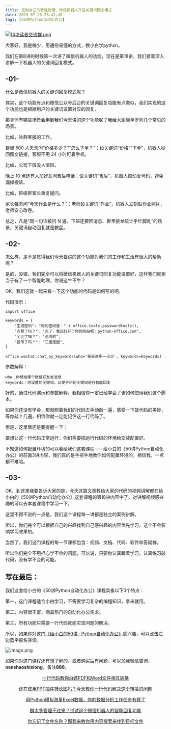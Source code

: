 ```yaml
---
title: 定制自己的智能助理，微信机器人开启关键词回复模式
date: 2025-07-28 23:41:49
tags: [50讲Python自动化办公]
---
```

[![14块读者交流群.png](https://raw.gitcode.com/user-images/assets/5027920/48edc8fa-6d2e-4eca-9e14-d71638eadb55/14块读者交流群.png '14块读者交流群.png')](https://mp.weixin.qq.com/s?__biz=MzUzNTc5NjA4NQ==&mid=2247502200&idx=1&sn=7e543675545ac6622123af6009fdebce&scene=21#wechat_redirect)

大家好，我是楠少，用通俗易懂的方式，教小白学python。

我们在第8讲的时候第一次讲了微信机器人的功能，现在是第18讲，我们接着深入讲解一下机器人的关键词回复模式。



## -01-


什么是微信机器人的关键词回复模式呢？

其实，这个功能有点和微信公众号后台的关键词回复功能有点类似，我们实现的这个功能也是根据用户的关键词设置对应的回复。

那具体有哪些场景会用到我们今天讲的这个功能呢？我给大家简单罗列几个常见的场景。

比如，社群客服的工作。

群里 500 人天天问“价格多少？”“怎么下单？”；设关键词“价格”“下单”，机器人秒回图文链接，客服不用 24 小时盯着手机。

比如，公司下班没人值班。

晚上 10 点还有人加好友问售后电话；设关键词“售后”，机器人自动发号码，避免漏掉投诉。

比如，班级群家长重复提问。

家长每天问“今天作业是什么？”；老师设关键词“作业”，机器人立刻贴作业照片，老师安心改卷。

总之，凡是“同一句话被问 N 遍、下班还要回消息、群里接龙统计手忙脚乱”的场景，关键词自动回复就是救星。



## -02-


怎么样，是不是觉得我们今天要讲的这个功能对我们的工作和生活有很大的帮助呢？

是的，没错，我们完全可以将微信机器人的关键词回复功能设置好，这样我们就相当于有了一个智能助理，你说这牛不牛？

OK，我们这就一起来看一下这个功能的代码是如何写的吧。

代码演示：
```
import office

keywords = {
    "生成密码": "你的密码是：" + office.tools.passwordtools(),
    "点赞了吗？": "点了，我还打开了你的网站呢：python-office.com",
    "关注了吗？": "必须的",
    "投币了吗？": "三连走起",
}

office.wechat.chat_by_keywords(who='每天进步一点点', keywords=keywords)
```

参数解释：
```
who：你想给哪个微信好友发消息
keywords：你设置的关键词，以便于识别关键词进行智能回复
```

好的，通过代码演示和参数解释，我相信你一定已经学会了该如何使用我们这个脚本。

如果你还没有学会，那就照着我们的代码去手动敲一遍，感受一下敲代码的美妙，等你敲个几遍，相信你就一定能记住这一行代码了。

但是，这里我还是要提醒一下：

要想让这一行代码正常运行，你们需要把运行代码的环境给安装配置好。

不知道如何配置环境的可以看给我们这套课程——给小白的《50讲Python自动化办公》的前面3讲内容，我们真的是手把手地教你如何配置环境的，相信我，一点都不难哈。



## -03-


OK，到这里我要告诉大家的是，今天这篇文章教给大家的代码的视频讲解都在给小白的《50讲Python自动化办公》这套课程的第18讲内容中了，对讲解视频感兴趣的可以去本套课程中学习一下。

这里不得不说的一点是，我们这个课程每一讲都是独立的案例讲解。

所以，你们完全可以根据自己的兴趣找到自己感兴趣的内容优先学习，这个不会影响学习效果的。

当然了，我们这门课程的每一节课都包含：视频、文档、代码、软件和答疑群。

所以你们完全不用担心学不会的问题，可以说，只要你认真跟着学习，认真练习敲代码，没有学不会的可能。



## 写在最后：



我们这套给小白的《50讲Python自动化办公》课程具备以下3个特点：

第一，这门课程适合小白学习，不需要学习复杂的编程知识，拿来就用。

第二，内容很丰富，涵盖热门的自动化办公需求。

第三，所有功能只需要一行代码就能实现问题的解决。

所以，如果你对这门[《给小白的50讲 · Python自动化办公》](https://mp.weixin.qq.com/merchant/mppaysubscribe?action=go_paid_article&article_url=https%3A%2F%2Fmp.weixin.qq.com%2Fs%2F9hB7Ghyf_km5ARSBBWt4BQ&token=772408466&lang=zh_CN)感兴趣，可以点击左边蓝字报名咨询。

![image.png](https://raw.gitcode.com/user-images/assets/5027920/df7121f7-192b-42e5-a627-fbe859fa12d2/image.png 'image.png')

如果你对这门课程还有想了解的，或者购买后有问题，可以加我微信咨询，**nanshaoshixiong**，备注**888**。

<center>
  
  
[一行代码教你白嫖PDF和Word文件相互转换](https://mp.weixin.qq.com/s?__biz=MzUzNTc5NjA4NQ==&mid=2247502407&idx=1&sn=4b375aaa3f71d008d7a2879be02951cc&scene=21#wechat_redirect)

[还在使用PPT插件转长图吗？今天教你一行代码解决这个转换的问题](https://mp.weixin.qq.com/s?__biz=MzUzNTc5NjA4NQ==&mid=2247502431&idx=1&sn=0636d23d00ccea1f1ee2f2f495e876cf&scene=21#wechat_redirect)
  
[用Python模拟海量Excel数据，你的数据分析工作任务有救了](https://mp.weixin.qq.com/s?__biz=MzUzNTc5NjA4NQ==&mid=2247502439&idx=1&sn=a9c1308bbcfd2ac39fbabab4bacded74&scene=21#wechat_redirect)

[群太多管理不过来？试试这个微信机器人的智能回复功能](https://mp.weixin.qq.com/s?__biz=MzUzNTc5NjA4NQ==&mid=2247502446&idx=1&sn=05ddaf0b55ccb2a35cc89120b4032a43&scene=21#wechat_redirect)

[你忘记了文件名称？那我来教你用内容搜索来找到目标文件](https://mp.weixin.qq.com/s?__biz=MzUzNTc5NjA4NQ==&mid=2247502454&idx=1&sn=0473e26f4a63d132b0a61c1211bce497&scene=21#wechat_redirect)

  
<center>
